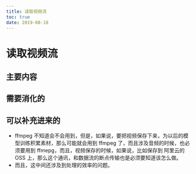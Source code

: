 ```yaml
---
title: 读取视频流
toc: true
date: 2019-08-18
---
```

# 读取视频流



## 主要内容


## 需要消化的


## 可以补充进来的

- ffmpeg 不知道会不会用到，但是，如果说，要把视频保存下来，为以后的模型训练积累素材，那么可能就会用到 ffmpeg 了，而且涉及音频的时候，也必须要用到 ffmepg，而且，视频保存的时候，如果说，比如保存到 阿里云的 OSS 上，那么这个通讯，和数据流的断点传输也是必须要知道该怎么做。
- 而且，这中间还涉及到处理的效率的问题。
